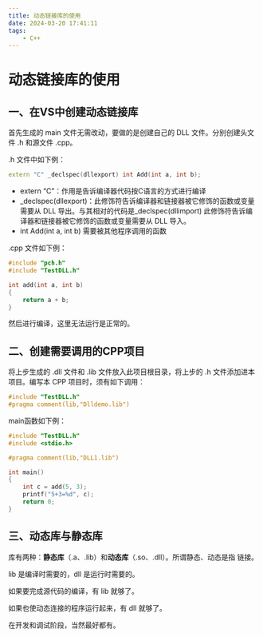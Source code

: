 ```yaml
---
title: 动态链接库的使用
date: 2024-03-20 17:41:11
tags: 
	- C++
---
```

# 动态链接库的使用
## 一、在VS中创建动态链接库
首先生成的 main 文件无需改动，要做的是创建自己的 DLL 文件。分别创建头文件 .h 和源文件 .cpp。

.h 文件中如下例：
```cpp
extern "C" _declspec(dllexport) int Add(int a, int b);
```

- extern “C”：作用是告诉编译器代码按C语言的方式进行编译
- _declspec(dllexport)：此修饰符告诉编译器和链接器被它修饰的函数或变量需要从 DLL 导出。与其相对的代码是_declspec(dllimport) 此修饰符告诉编译器和链接器被它修饰的函数或变量需要从 DLL 导入。
- int Add(int a, int b) 需要被其他程序调用的函数
  
.cpp 文件如下例：
```cpp
#include "pch.h"
#include "TestDLL.h"

int add(int a, int b)
{
	return a + b;
}
```


然后进行编译，这里无法运行是正常的。

## 二、创建需要调用的CPP项目
将上步生成的 .dll 文件和 .lib 文件放入此项目根目录，将上步的 .h 文件添加进本项目。编写本 CPP 项目时，须有如下调用：
```cpp
#include "TestDLL.h"
#pragma comment(lib,"Dlldemo.lib")
```
main函数如下例：
```cpp
#include "TestDLL.h"
#include <stdio.h>

#pragma comment(lib,"DLL1.lib")

int main() 
{
	int c = add(5, 3);
	printf("5+3=%d", c);
	return 0;
}
```
## 三、动态库与静态库
库有两种：**静态库**（.a、.lib）和**动态库**（.so、.dll）。所谓静态、动态是指
链接。

lib 是编译时需要的，dll 是运行时需要的。

如果要完成源代码的编译，有 lib 就够了。

如果也使动态连接的程序运行起来，有 dll 就够了。

在开发和调试阶段，当然最好都有。
